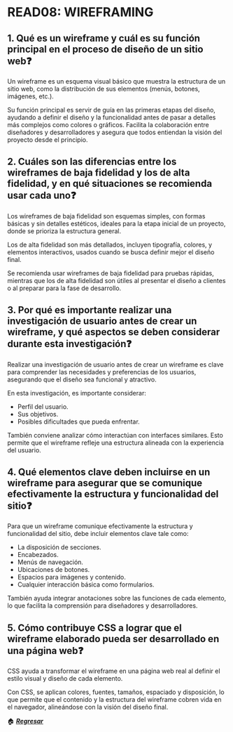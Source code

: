 # READ08: WIREFRAMING

## 1. Qué es un wireframe y cuál es su función principal en el proceso de diseño de un sitio web❓

Un wireframe es un esquema visual básico que muestra la estructura de un sitio web, como la distribución de sus elementos (menús, botones, imágenes, etc.).

Su función principal es servir de guía en las primeras etapas del diseño, ayudando a definir el diseño y la funcionalidad antes de pasar a detalles más complejos como colores o gráficos. Facilita la colaboración entre diseñadores y desarrolladores y asegura que todos entiendan la visión del proyecto desde el principio.

## 2. Cuáles son las diferencias entre los wireframes de baja fidelidad y los de alta fidelidad, y en qué situaciones se recomienda usar cada uno❓

Los wireframes de baja fidelidad son esquemas simples, con formas básicas y sin detalles estéticos, ideales para la etapa inicial de un proyecto, donde se prioriza la estructura general.

Los de alta fidelidad son más detallados, incluyen tipografía, colores, y elementos interactivos, usados cuando se busca definir mejor el diseño final.

Se recomienda usar wireframes de baja fidelidad para pruebas rápidas, mientras que los de alta fidelidad son útiles al presentar el diseño a clientes o al preparar para la fase de desarrollo.

## 3. Por qué es importante realizar una investigación de usuario antes de crear un wireframe, y qué aspectos se deben considerar durante esta investigación❓

Realizar una investigación de usuario antes de crear un wireframe es clave para comprender las necesidades y preferencias de los usuarios, asegurando que el diseño sea funcional y atractivo.

En esta investigación, es importante considerar:

- Perfil del usuario.
- Sus objetivos.
- Posibles dificultades que pueda enfrentar.

También conviene analizar cómo interactúan con interfaces similares. Esto permite que el wireframe refleje una estructura alineada con la experiencia del usuario.

## 4. Qué elementos clave deben incluirse en un wireframe para asegurar que se comunique efectivamente la estructura y funcionalidad del sitio❓

Para que un wireframe comunique efectivamente la estructura y funcionalidad del sitio, debe incluir elementos clave tale como:

- La disposición de secciones.
- Encabezados.
- Menús de navegación.
- Ubicaciones de botones.
- Espacios para imágenes y contenido.
- Cualquier interacción básica como formularios.

También ayuda integrar anotaciones sobre las funciones de cada elemento, lo que facilita la comprensión para diseñadores y desarrolladores.

## 5. Cómo contribuye CSS a lograr que el wireframe elaborado pueda ser desarrollado en una página web❓

CSS ayuda a transformar el wireframe en una página web real al definir el estilo visual y diseño de cada elemento.

Con CSS, se aplican colores, fuentes, tamaños, espaciado y disposición, lo que permite que el contenido y la estructura del wireframe cobren vida en el navegador, alineándose con la visión del diseño final.

🏠 [***Regresar***](../README.md)

